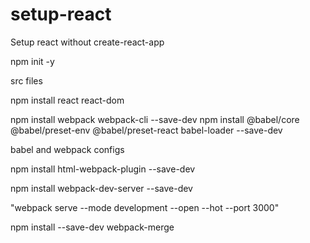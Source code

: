 # setup-react

Setup react without create-react-app

npm init -y

src files

npm install react react-dom

npm install webpack webpack-cli --save-dev
npm install @babel/core @babel/preset-env @babel/preset-react babel-loader --save-dev

babel and webpack configs

npm install html-webpack-plugin --save-dev

npm install webpack-dev-server --save-dev

"webpack serve --mode development --open --hot --port 3000"

npm install --save-dev webpack-merge
